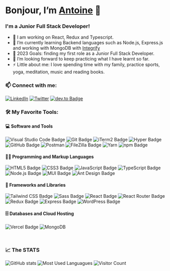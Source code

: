 # Bonjour, I’m [Antoine][website] 👋

### I'm a Junior Full Stack Developer!

- 🔭 I am working on React, Redux and Typescript.
- 🌱 I’m currently learning Backend languages such as Node.js, Express.js and working with MongoDB with [Integrify][integrify-website]
- 🥅 2023 Goals: finding my first role as a Junior Full Stack Developer.
- 🤔 I’m looking forward to keep practicing what I have learnt so far.
- ⚡ Little about me: I love spending time with my family, practice sports, yoga, meditation, music and reading books.

### 📫 Connect with me:

[![LinkedIn](https://img.shields.io/badge/LinkedIn-0077B5?style=for-the-badge&logo=linkedin&logoColor=white)](https://linkedin.com/in/antoineaubard)
[![Twitter](https://img.shields.io/badge/Twitter-1DA1F2?style=for-the-badge&logo=twitter&logoColor=white)](https://twitter.com/antoineaubard)
[![dev.to Badge](https://img.shields.io/badge/dev.to-0A0A0A?style=for-the-badge&logo=devdotto&logoColor=white)](https://dev.to/ant1ne)

### 🛠️ My Favorite Tools:

#### 💻 Software and Tools

![Visual Studio Code Badge](https://img.shields.io/badge/Visual_Studio_Code-0078D4?style=for-the-badge&logo=visual%20studio%20code&logoColor=white)
![Git Badge](https://img.shields.io/badge/GIT-E44C30?style=for-the-badge&logo=git&logoColor=white)
![iTerm2 Badge](https://img.shields.io/badge/iTerm2-000000?style=for-the-badge&logo=iterm2&logoColor=white)
![Hyper Badge](https://img.shields.io/badge/Hyper-000000?style=for-the-badge&logo=hyper&logoColor=white)
![GitHub Badge](https://img.shields.io/badge/GitHub-100000?style=for-the-badge&logo=github&logoColor=white)
![Postman](https://img.shields.io/badge/Postman-FF6C37?style=for-the-badge&logo=postman&logoColor=white)
![FileZilla Badge](https://img.shields.io/badge/FileZilla-BF0000?logo=filezilla&logoColor=fff&style=plastic)
![Yarn](https://img.shields.io/badge/yarn-%232C8EBB.svg?style=for-the-badge&logo=yarn&logoColor=white)
![npm Badge](https://img.shields.io/badge/npm-CB3837?style=for-the-badge&logo=npm&logoColor=white)

#### 👨‍💻 Programming and Markup Languages

![HTML5 Badge](https://img.shields.io/badge/HTML-239120?style=for-the-badge&logo=html5&logoColor=white)
![CSS3 Badge](https://img.shields.io/badge/CSS-239120?&style=for-the-badge&logo=css3&logoColor=white)
![JavaScript Badge](https://img.shields.io/badge/JavaScript-F7DF1E?style=for-the-badge&logo=JavaScript&logoColor=white)
![TypeScript Badge](https://img.shields.io/badge/TypeScript-007ACC?style=for-the-badge&logo=typescript&logoColor=white)
![Node.js Badge](https://img.shields.io/badge/Node.js-43853D?style=for-the-badge&logo=node.js&logoColor=white)
![MUI Badge](https://img.shields.io/badge/Material--UI-0081CB?style=for-the-badge&logo=material-ui&logoColor=white)
![Ant Design Badge](https://img.shields.io/badge/-AntDesign-%230170FE?style=for-the-badge&logo=ant-design&logoColor=white)

#### 🧰 Frameworks and Libraries

![Tailwind CSS Badge](https://img.shields.io/badge/Tailwind_CSS-38B2AC?style=for-the-badge&logo=tailwind-css&logoColor=white)
![Sass Badge](https://img.shields.io/badge/Sass-CC6699?style=for-the-badge&logo=sass&logoColor=white)
![React Badge](https://img.shields.io/badge/React-20232A?style=for-the-badge&logo=react&logoColor=61DAFB)
![React Router Badge](https://img.shields.io/badge/React_Router-CA4245?style=for-the-badge&logo=react-router&logoColor=white)
![Redux Badge](https://img.shields.io/badge/Redux-593D88?style=for-the-badge&logo=redux&logoColor=white)
![Express Badge](https://img.shields.io/badge/Express.js-404D59?style=for-the-badge)
![WordPress Badge](https://img.shields.io/badge/Wordpress-21759B?style=for-the-badge&logo=wordpress&logoColor=white)

#### 🗄️ Databases and Cloud Hosting

![Vercel Badge](https://img.shields.io/badge/Vercel-000000?style=for-the-badge&logo=vercel&logoColor=white)
![MongoDB](https://img.shields.io/badge/MongoDB-4EA94B?style=for-the-badge&logo=mongodb&logoColor=white)

<br />

### :chart_with_upwards_trend: The STATS 

![GitHub stats](https://github-readme-stats.vercel.app/api?username=ant1ne&show_icons=true&count_private=true&theme=tokyonight)
![Most Used Languagues](https://github-readme-stats.vercel.app/api/top-langs/?username=ant1ne&theme=blue-green)
![Visitor Count](https://profile-counter.glitch.me/Ant1ne/count.svg)

<!---
Ant1ne/Ant1ne is a ✨ special ✨ repository because its `README.md` (this file) appears on your GitHub profile.
You can click the Preview link to take a look at your changes.
--->
[website]: https://www.antoine.aubard.net/
[integrify-website]: https://integrify.academy/international/

